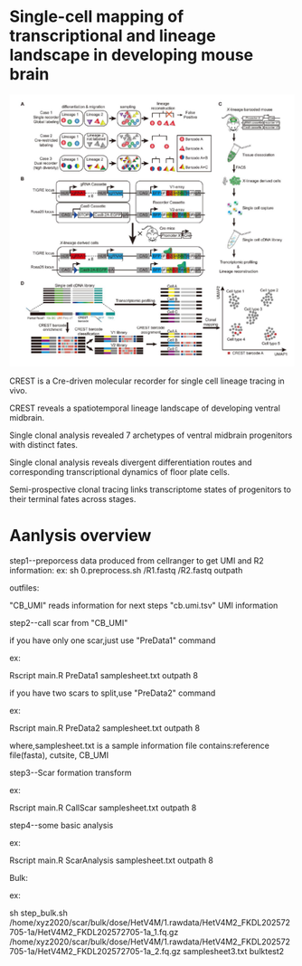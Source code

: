 # Single-cell mapping of transcriptional and lineage landscape in developing mouse brain

![image](https://github.com/Y0NEKO/ChenLab-CREST/blob/main/figure1.jpg)

CREST is a Cre-driven molecular recorder for single cell lineage tracing in vivo.

CREST reveals a spatiotemporal lineage landscape of developing ventral midbrain.

Single clonal analysis revealed 7 archetypes of ventral midbrain progenitors with
distinct fates.

Single clonal analysis reveals divergent differentiation routes and corresponding
transcriptional dynamics of floor plate cells.

Semi-prospective clonal tracing links transcriptome states of progenitors to their
terminal fates across stages.

# Aanlysis overview
step1--preporcess data produced from cellranger to get UMI and R2 information:
ex: sh 0.preprocess.sh /R1.fastq /R2.fastq outpath

outfiles:

"CB_UMI" reads information for next steps "cb.umi.tsv" UMI information

step2--call scar from "CB_UMI"

if you have only one scar,just use "PreData1" command

ex:

Rscript main.R PreData1 samplesheet.txt outpath 8

if you have two scars to split,use "PreData2" command

ex:

Rscript main.R PreData2 samplesheet.txt outpath 8

where,samplesheet.txt is a sample information file contains:reference file(fasta), cutsite, CB_UMI

step3--Scar formation transform

ex:

Rscript main.R CallScar samplesheet.txt outpath 8

step4--some basic analysis

ex:

Rscript main.R ScarAnalysis samplesheet.txt outpath 8

Bulk:

ex:

sh step_bulk.sh /home/xyz2020/scar/bulk/dose/HetV4M/1.rawdata/HetV4M2_FKDL202572705-1a/HetV4M2_FKDL202572705-1a_1.fq.gz /home/xyz2020/scar/bulk/dose/HetV4M/1.rawdata/HetV4M2_FKDL202572705-1a/HetV4M2_FKDL202572705-1a_2.fq.gz samplesheet3.txt bulktest2
